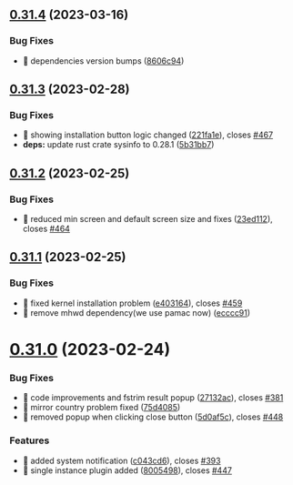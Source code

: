 ## [0.31.4](https://github.com/oguzkaganeren/manjaro-starter/compare/v0.31.3...v0.31.4) (2023-03-16)


### Bug Fixes

* 🐛 dependencies version bumps ([8606c94](https://github.com/oguzkaganeren/manjaro-starter/commit/8606c94951fa861c3e0f7ab3c3311193746d2a1c))



## [0.31.3](https://github.com/oguzkaganeren/manjaro-starter/compare/v0.31.2...v0.31.3) (2023-02-28)


### Bug Fixes

* 🐛 showing installation button logic changed ([221fa1e](https://github.com/oguzkaganeren/manjaro-starter/commit/221fa1eedb44f1ed2e8d5598571c6e18668ef8fc)), closes [#467](https://github.com/oguzkaganeren/manjaro-starter/issues/467)
* **deps:** update rust crate sysinfo to 0.28.1 ([5b31bb7](https://github.com/oguzkaganeren/manjaro-starter/commit/5b31bb7700b0376c3c9e085fdb738e09a0c3bfd9))



## [0.31.2](https://github.com/oguzkaganeren/manjaro-starter/compare/v0.31.1...v0.31.2) (2023-02-25)


### Bug Fixes

* 🐛 reduced min screen and default screen size and fixes ([23ed112](https://github.com/oguzkaganeren/manjaro-starter/commit/23ed112ce6ba6e8aec252767688af5620485c31b)), closes [#464](https://github.com/oguzkaganeren/manjaro-starter/issues/464)



## [0.31.1](https://github.com/oguzkaganeren/manjaro-starter/compare/v0.31.0...v0.31.1) (2023-02-25)


### Bug Fixes

* 🐛 fixed kernel installation problem ([e403164](https://github.com/oguzkaganeren/manjaro-starter/commit/e403164e578f9c471b8dddacae2ad3e2fb228287)), closes [#459](https://github.com/oguzkaganeren/manjaro-starter/issues/459)
* 🐛 remove mhwd dependency(we use pamac now) ([ecccc91](https://github.com/oguzkaganeren/manjaro-starter/commit/ecccc91d038bdbf9dc422682935e8e60bf101c96))



# [0.31.0](https://github.com/oguzkaganeren/manjaro-starter/compare/v0.30.0...v0.31.0) (2023-02-24)


### Bug Fixes

* 🐛 code improvements and fstrim result popup ([27132ac](https://github.com/oguzkaganeren/manjaro-starter/commit/27132acb178c44007d16b0294d8bcd2d543fd6e3)), closes [#381](https://github.com/oguzkaganeren/manjaro-starter/issues/381)
* 🐛 mirror country problem fixed ([75d4085](https://github.com/oguzkaganeren/manjaro-starter/commit/75d408545eec795097a8eec93bfeff35aa468225))
* 🐛 removed popup when clicking close button ([5d0af5c](https://github.com/oguzkaganeren/manjaro-starter/commit/5d0af5ce37b15b5c94876583e01324a5ce618f7d)), closes [#448](https://github.com/oguzkaganeren/manjaro-starter/issues/448)


### Features

* 🎸 added system notification ([c043cd6](https://github.com/oguzkaganeren/manjaro-starter/commit/c043cd6c24047a3b9577d9017584eaf24b089e6e)), closes [#393](https://github.com/oguzkaganeren/manjaro-starter/issues/393)
* 🎸 single instance plugin added ([8005498](https://github.com/oguzkaganeren/manjaro-starter/commit/80054986d4598d38f2196cfc2012d1918d4f86cb)), closes [#447](https://github.com/oguzkaganeren/manjaro-starter/issues/447)



